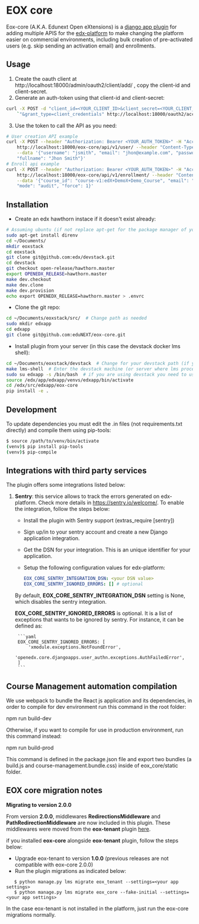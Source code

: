 # EOX core

Eox-core (A.K.A. Edunext Open eXtensions) is a [django app plugin](https://github.com/edx/edx-platform/tree/master/openedx/core/djangoapps/plugins) for adding multiple APIS for the [edx-platform](https://github.com/edx/edx-platform) to make changing the platform easier on commercial environments, including bulk creation of pre-activated users (e.g. skip sending an activation email) and enrollments.

## Usage

1) Create the oauth client at http://localhost:18000/admin/oauth2/client/add/ , copy the client-id and client-secret.
2) Generate an auth-token using that client-id and client-secret:
```bash
curl -X POST -d "client_id=<YOUR_CLIENT_ID>&client_secret=<YOUR_CLIENT_SECRET>"`
	`"&grant_type=client_credentials" http://localhost:18000/oauth2/access_token/
```
3) Use the token to call the API as you need:
```bash
# User creation API example
curl -X POST --header "Authorization: Bearer <YOUR_AUTH_TOKEN>" -H "Accept: application/json" \
	http://localhost:18000/eox-core/api/v1/user/ --header "Content-Type: application/json" \
	--data '{"username": "jsmith", "email": "jhon@example.com", "password": "qwerty123",
	"fullname": "Jhon Smith"}'
# Enroll api example
curl -X POST --header "Authorization: Bearer <YOUR_AUTH_TOKEN>" -H "Accept: application/json" \
	http://localhost:18000/eox-core/api/v1/enrollment/ --header "Content-Type: application/json" \
	--data '{"course_id": "course-v1:edX+DemoX+Demo_Course", "email": "edx@example.com",
	"mode": "audit", "force": 1}'
```

## Installation
- Create an edx hawthorn instace if it doesn't exist already:
```bash
# Assuming ubuntu (if not replace apt-get for the package manager of your linux dist, e.g. yum)
sudo apt-get install direnv
cd ~/Documents/
mkdir eoxstack
cd eoxstack
git clone git@github.com:edx/devstack.git
cd devstack
git checkout open-release/hawthorn.master
export OPENEDX_RELEASE=hawthorn.master
make dev.checkout
make dev.clone
make dev.provision
echo export OPENEDX_RELEASE=hawthorn.master > .envrc
```
- Clone the git repo:
```bash
cd ~/Documents/eoxstack/src/  # Change path as needed
sudo mkdir edxapp
cd edxapp
git clone git@github.com:eduNEXT/eox-core.git
```
- Install plugin from your server (in this case the devstack docker lms shell):
```bash
cd ~/Documents/eoxstack/devstack  # Change for your devstack path (if you are using devstack)
make lms-shell  # Enter the devstack machine (or server where lms process lives)
sudo su edxapp -s /bin/bash  # if you are using devstack you need to use edxapp user
source /edx/app/edxapp/venvs/edxapp/bin/activate
cd /edx/src/edxapp/eox-core
pip install -e .
```

## Development
To update dependencies you must edit the .in files (not requirements.txt directly) and compile them using pip-tools:

```bash
$ source /path/to/venv/bin/activate
(venv)$ pip install pip-tools
(venv)$ pip-compile
```

## Integrations with third party services

The plugin offers some integrations listed below:

1. **Sentry**: this service allows to track the errors generated on edx-platform. Check more details in https://sentry.io/welcome/. To enable the integration, follow the steps below:

	* Install the plugin with Sentry support (extras_require [sentry])
	* Sign up/in to your sentry account and create a new Django application integration.
	* Get the DSN for your integration. This is an unique identifier for your application.
	* Setup the following configuration values for edx-platform:

		```yaml
		EOX_CORE_SENTRY_INTEGRATION_DSN: <your DSN value>
		EOX_CORE_SENTRY_IGNORED_ERRORS: [] # optional
		```

	By default, **EOX_CORE_SENTRY_INTEGRATION_DSN** setting is None, which disables the sentry integration.

	**EOX_CORE_SENTRY_IGNORED_ERRORS** is optional. It is a list of exceptions that wants to be ignored by sentry. For instance, it can be defined as:

		```yaml
		EOX_CORE_SENTRY_IGNORED_ERRORS: [
			'xmodule.exceptions.NotFoundError',
			'openedx.core.djangoapps.user_authn.exceptions.AuthFailedError',
		]
		```

## Course Management automation compilation

We use webpack to bundle the React js application and its dependencies,
in order to compile for dev environment run this command in the root folder:

npm run build-dev

Otherwise, if you want to compile for use in production environment, run this command instead:

npm run build-prod

This command is defined in the package.json file and export two bundles (a build.js and course-management.bundle.css) inside of eox_core/static folder.

## EOX core migration notes

**Migrating to version 2.0.0**

From version **2.0.0**, middlewares **RedirectionsMiddleware** and **PathRedirectionMiddleware** are now included in this plugin. These middlewares were moved from the **eox-tenant** plugin [here](https://github.com/eduNEXT/eox-tenant/).

if you installed **eox-core** alongside **eox-tenant** plugin, follow the steps below:

- Upgrade eox-tenant to version **1.0.0** (previous releases are not compatible with eox-core 2.0.0)
- Run the plugin migrations as indicated below:
```
   $ python manage.py lms migrate eox_tenant --settings=<your app settings>
   $ python manage.py lms migrate eox_core --fake-initial --settings=<your app settings>
```

In the case eox-tenant is not installed in the platform, just run the eox-core migrations normally.
